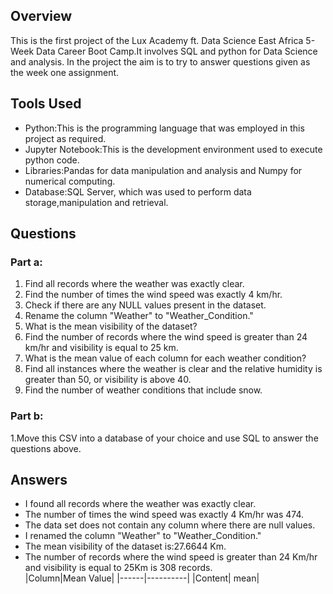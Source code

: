 ## Overview
This is the first project of the Lux Academy ft. Data Science East Africa 5-Week Data Career Boot Camp.It involves SQL and python for Data Science and analysis.
In the project the aim is to try to answer questions given as the week one assignment.
## Tools Used
* Python:This is the programming language that was employed in this project as required.
* Jupyter Notebook:This is the development environment used to execute python code.
* Libraries:Pandas for data manipulation and analysis and Numpy for numerical computing.
* Database:SQL Server, which was used to perform data storage,manipulation and retrieval.
## Questions
### Part a:
1. Find all records where the weather was exactly clear.</br>
2. Find the number of times the wind speed was exactly 4 km/hr.</br>
3. Check if there are any NULL values present in the dataset.</br>
4. Rename the column "Weather" to "Weather_Condition."</br>
5. What is the mean visibility of the dataset?</br>
6. Find the number of records where the wind speed is greater than 24 km/hr and visibility is equal to 25 km.</br>
7. What is the mean value of each column for each weather condition?</br>
8. Find all instances where the weather is clear and the relative humidity is greater than 50, or visibility is above 40.</br>
9. Find the number of weather conditions that include snow.</br>
### Part b: 
1.Move this CSV into a database of your choice and use SQL to answer the questions above.</br>
## Answers
* I found all records where the weather was exactly clear.</br>
* The number of times the wind speed was exactly 4 Km/hr was 474.</br>
* The data set does not contain any column where there are null values.</br>
* I renamed the column "Weather" to "Weather_Condition."</br>
* The mean visibility of the dataset is:27.6644 Km.</br>
* The number of records where the wind speed is greater than 24 Km/hr and visibility is equal to 25Km is 308 records.</br>
|Column|Mean Value|
|------|----------|
|Content| mean|


